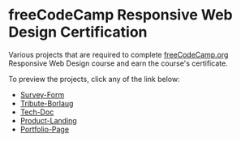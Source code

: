 # freeCodeCamp Responsive Web Design Certification
Various projects that are required to complete [freeCodeCamp.org](https://www.freecodecamp.org/learn/2022/responsive-web-design/) Responsive Web Design course and earn the course's certificate.

To preview the projects, click any of the link below:
- [Survey-Form](https://codepen.io/aftex2/pen/rNvyvEw)
- [Tribute-Borlaug](https://codepen.io/aftex2/pen/KKRWewg)
- [Tech-Doc](https://codepen.io/aftex2/pen/PoepawM)
- [Product-Landing](https://codepen.io/aftex2/pen/VwdVdmB)
- [Portfolio-Page](https://codepen.io/aftex2/pen/QWxJBGM)
